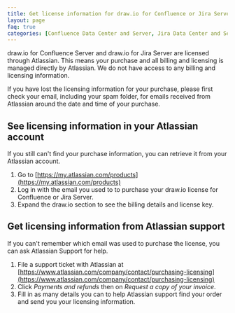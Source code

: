 ```yaml
---
title: Get license information for draw.io for Confluence or Jira Server
layout: page
faq: true
categories: [Confluence Data Center and Server, Jira Data Center and Server]
---
```


draw.io for Confluence Server and draw.io for Jira Server are licensed through Atlassian. This means your purchase and all billing and licensing is managed directly by Atlassian. We do not have access to any billing and licensing information.

If you have lost the licensing information for your purchase, please first check your email, including your spam folder, for emails received from Atlassian around the date and time of your purchase.

## See licensing information in your Atlassian account

If you still can't find your purchase information, you can retrieve it from your Atlassian account.

1. Go to [https://my.atlassian.com/products](https://my.atlassian.com/products)
2. Log in with the email you used to to purchase your draw.io license for Confluence or Jira Server.
3. Expand the draw.io section to see the billing details and license key.

## Get licensing information from Atlassian support

If you can't remember which email was used to purchase the license, you can ask Atlassian Support for help.

1. File a support ticket with Atlassian at [https://www.atlassian.com/company/contact/purchasing-licensing](https://www.atlassian.com/company/contact/purchasing-licensing)
2. Click _Payments and refunds_ then on _Request a copy of your invoice_.
3. Fill in as many details you can to help Atlassian support find your order and send you your licensing information.
